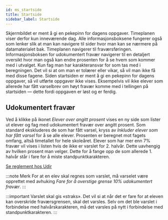 ```yaml
---
id: ms_startside
title: Startside
sidebar_label: Startside
---
```


Skjermbildet er ment å gi en pekepinn for dagens oppgaver. Timeplanen viser derfor kun inneværende dag. Alle informasjonsboksene fungerer også som lenker slik at man kan navigere til sider hvor man kan se nærmere på datamaterialet bak. Timeplanen navigerer til fraværsføringen. Informasjonsboksen for udokumentert fravær navigerer til en detaljert oversikt hvor man også kan endre prosenten for å se hvem som kommer med i utvalget. Kun fag man har karakteransvar for som tas med i beregningen. Det vil si at om man er tolærer eller vikar, så vil man ikke få med disse fagene. Siden startsiden er ment å gi en pekepinn for dagens oppgaver, så vil utførte oppgaver ikke vises. Eksempelvis vil ikke elever som allerede har fått varselbrev om høyt fravær komme med i tellingen på startsiden — dette fordi oppgaven er løst og er ferdig.

## Udokumentert fravær
Ved å klikke på ikonet _Elever over angitt prosent_ vises en ny side som lister ut elever og fag med udokumentert fravær over angitt prosent. Som standard ekskluderes de som har fått varsel, kryss av _Inkluder elever som har fått varsel_ for å se alle elever. Prosenten er beregnet mot fagets omfang, altså timetallet for hele skoleåret. Elever som har mer enn 7% fravær vil vises i listen hvis de ikke er varslet for 2. halvår. Dette uavhengig av hvilken prosent man velger. Dette for å fange opp de som allerede 1. halvår står i fare for å miste standpunktkarakteren.

[Se reglement hos Udir](https://www.udir.no/regelverkstolkninger/opplaring/Vitnemal/fravarsgrense---udir-3-2016/)


:::note Merk
For at en elev skal regnes som varslet, må varselet være opprettet med avhuking _Fare for å overstige grense 10% udokumentert fravær_.
:::

:::important 
Varslet skal gis «straks». Det vil si at når det er fare for at eleven kan overskride fraværsgrensen, skal det varsles. Selv om det ble varslet i forbindelse med halvårskarakteren, må det varsles på nytt i forbindelse med standpunktkarakteren.
:::
